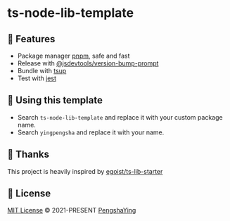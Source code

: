 # ts-node-lib-template

## 🚀 Features

- Package manager [pnpm](https://pnpm.js.org), safe and fast
- Release with [@jsdevtools/version-bump-prompt](https://jstools.dev/version-bump-prompt)
- Bundle with [tsup](https://github.com/egoist/tsup)
- Test with [jest](https://jestjs.io)

## 🦄 Using this template

- Search `ts-node-lib-template` and replace it with your custom package name.
- Search `yingpengsha` and replace it with your name.

## 🌸 Thanks

This project is heavily inspired by [egoist/ts-lib-starter](https://github.com/egoist/ts-lib-starter)

## 📄 License

[MIT License](https://github.com/yingpengsha/ts-node-lib-template/blob/main/LICENSE) &copy; 2021-PRESENT [PengshaYing](https://github.com/yingpengsha)
